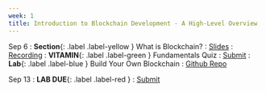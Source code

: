 ```yaml
---
week: 1
title: Introduction to Blockchain Development - A High-Level Overview
---
```


Sep 6
: **Section**{: .label .label-yellow } What is Blockchain?
  : [Slides](https://docs.google.com/presentation/d/1YwWCaatLVcMg-qEgWuvKmEHuDPI24kE_l5DFTkHXHYw/edit?usp=sharing)
    : [Recording](https://youtu.be/tYbL0r3Mtck)
: **VITAMIN**{: .label .label-green } Fundamentals Quiz
  : [Submit](https://forms.gle/7p6iJnve17FGoCNbA)
    <!-- : [Solutions](#) -->
: **Lab**{: .label .label-blue } Build Your Own Blockchain
  : [Github Repo](https://github.com/BerkeleyBlockchain/dev-decal-sp23/tree/master/hw1-Build%20a%20Blockchain%20in%20Python)

Sep 13
: **LAB DUE**{: .label .label-red } 
  : [Submit](https://forms.gle/JCxMEAG5wqaULsz6A)
